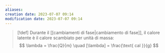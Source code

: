 ```yaml
---
aliases: 
creation date: 2023-07-07 09:14
modification date: 2023-07-07 09:14
---
```



> [!def] 
> Durante il [[cambiamenti di fase|cambiamento di fase]], il calore latente è il calore scambiato per unità di massa:
> $$ \lambda = \frac{Q}{m} \quad [\lambda] = \frac{\text{ cal }}{g} $$
